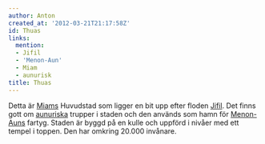 ```yaml
---
author: Anton
created_at: '2012-03-21T21:17:58Z'
id: Thuas
links:
  mention:
  - Jifil
  - 'Menon-Aun'
  - Miam
  - aunurisk
title: Thuas
---
```


Detta är [Miams] Huvudstad som ligger en bit upp efter floden [Jifil]. Det finns gott om [aunuriska]
trupper i staden och den används som hamn för [Menon-Auns] fartyg. Staden är byggd på en kulle och
uppförd i nivåer med ett tempel i toppen. Den har omkring 20.000 invånare.

  [Miams]: Miam
  [Jifil]: Jifil
  [aunuriska]: aunurisk
  [Menon-Auns]: Menon-Aun
